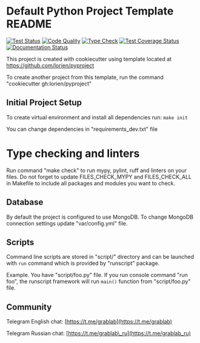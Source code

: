 # Default Python Project Template README

[![Test Status](https://github.com/lorien/webop/actions/workflows/test.yml/badge.svg)](https://github.com/lorien/webop/actions/workflows/test.yml)
[![Code Quality](https://github.com/lorien/webop/actions/workflows/check.yml/badge.svg)](https://github.com/lorien/webop/actions/workflows/test.yml)
[![Type Check](https://github.com/lorien/webop/actions/workflows/mypy.yml/badge.svg)](https://github.com/lorien/webop/actions/workflows/mypy.yml)
[![Test Coverage Status](https://coveralls.io/repos/github/lorien/webop/badge.svg)](https://coveralls.io/github/lorien/webop)
[![Documentation Status](https://readthedocs.org/projects/webop/badge/?version=latest)](https://webop.readthedocs.org)

This project is created with cookiecutter using template located at https://github.com/lorien/pyproject

To create another project from this template, run the command "cookiecutter gh:lorien/pyproject"


## Initial Project Setup

To create virtual environment and install all dependencies run: `make init`

You can change dependencies in "requirements\_dev.txt" file


# Type checking and linters

Run command "make check" to run mypy, pylint, ruff and linters on your files. Do not forget
to update FILES\_CHECK\_MYPY and FILES\_CHECK\_ALL in Makefile to include all packages and modules
you want to check.


## Database

By default the project is configured to use MongoDB. To change MongoDB connection settings update "var/config.yml" file.


## Scripts

Command line scripts are stored in "script/" directory and can be launched with `run`
command which is provided by "runscript" package.

Example. You have "script/foo.py" file. If you run console command "run foo", the runscript
framework will run `main()` function from "script/foo.py" file.


## Community

Telegram English chat: [https://t.me/grablab](https://t.me/grablab)

Telegram Russian chat: [https://t.me/grablab\_ru](https://t.me/grablab_ru)
